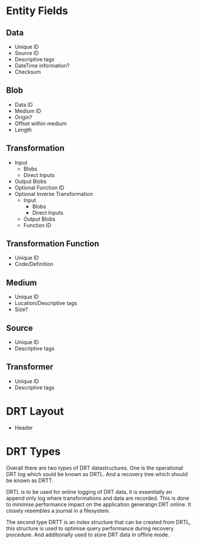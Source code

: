 # Entity Fields

## Data
- Unique ID
- Source ID
- Descriptive tags
- DateTime information?
- Checksum

## Blob
- Data ID
- Medium ID
- Origin?
- Offset within medium
- Length

## Transformation
- Input
    - Blobs
    - Direct Inputs
- Output Blobs
- Optional Function ID
- Optional Inverse Transformation
    - Input
        - Blobs
        - Direct Inputs
    - Output Blobs
    - Function ID

## Transformation Function
- Unique ID
- Code/Definition

## Medium
- Unique ID
- Location/Descriptive tags
- Size?

## Source
- Unique ID
- Descriptive tags

## Transformer
- Unique ID
- Descriptive tags

# DRT Layout

- Header

# DRT Types

Overall there are two types of DRT datastructures. One is the operational DRT log which sould be known as DRTL. And a recovery tree which should be known as DRTT.

DRTL is to be used for online logging of DRT data, it is essentially an append only log where transformations and data are recorded. This is done to minimise performance impact on the application generatign DRT online. It closely resembles a journal in a filesystem.

The second type DRTT is an index structure that can be created from DRTL, this structure is used to optimise query performance during recovery procedure. And additionally used to store DRT data in offline mode.
